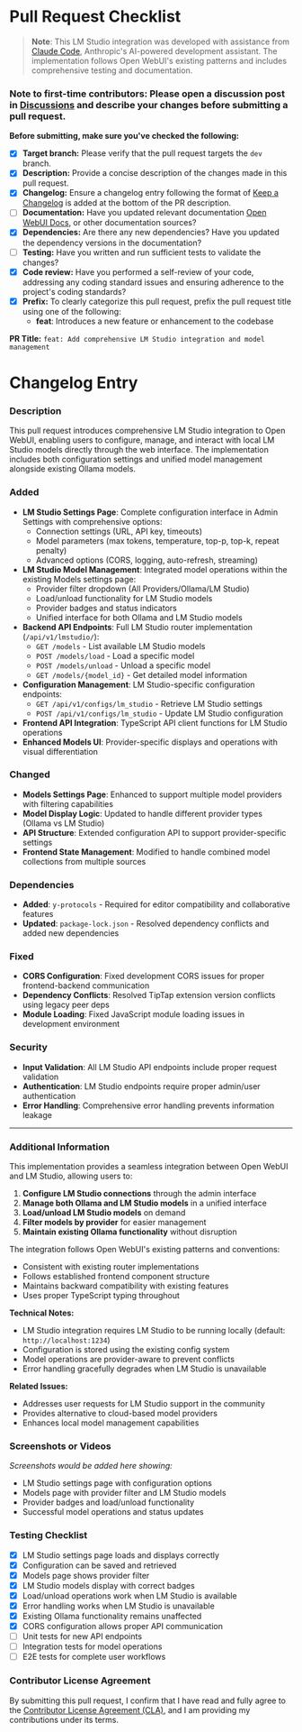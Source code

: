# Pull Request Checklist

> **Note**: This LM Studio integration was developed with assistance from [Claude Code](https://claude.ai/code), Anthropic's AI-powered development assistant. The implementation follows Open WebUI's existing patterns and includes comprehensive testing and documentation.


### Note to first-time contributors: Please open a discussion post in [Discussions](https://github.com/open-webui/open-webui/discussions) and describe your changes before submitting a pull request.

**Before submitting, make sure you've checked the following:**

- [x] **Target branch:** Please verify that the pull request targets the `dev` branch.
- [x] **Description:** Provide a concise description of the changes made in this pull request.
- [x] **Changelog:** Ensure a changelog entry following the format of [Keep a Changelog](https://keepachangelog.com/) is added at the bottom of the PR description.
- [ ] **Documentation:** Have you updated relevant documentation [Open WebUI Docs](https://github.com/open-webui/docs), or other documentation sources?
- [x] **Dependencies:** Are there any new dependencies? Have you updated the dependency versions in the documentation?
- [ ] **Testing:** Have you written and run sufficient tests to validate the changes?
- [x] **Code review:** Have you performed a self-review of your code, addressing any coding standard issues and ensuring adherence to the project's coding standards?
- [x] **Prefix:** To clearly categorize this pull request, prefix the pull request title using one of the following:
  - **feat**: Introduces a new feature or enhancement to the codebase

**PR Title:** `feat: Add comprehensive LM Studio integration and model management`

# Changelog Entry

### Description

This pull request introduces comprehensive LM Studio integration to Open WebUI, enabling users to configure, manage, and interact with local LM Studio models directly through the web interface. The implementation includes both configuration settings and unified model management alongside existing Ollama models.

### Added

- **LM Studio Settings Page**: Complete configuration interface in Admin Settings with comprehensive options:
  - Connection settings (URL, API key, timeouts)
  - Model parameters (max tokens, temperature, top-p, top-k, repeat penalty)
  - Advanced options (CORS, logging, auto-refresh, streaming)
- **LM Studio Model Management**: Integrated model operations within the existing Models settings page:
  - Provider filter dropdown (All Providers/Ollama/LM Studio)
  - Load/unload functionality for LM Studio models
  - Provider badges and status indicators
  - Unified interface for both Ollama and LM Studio models
- **Backend API Endpoints**: Full LM Studio router implementation (`/api/v1/lmstudio/`):
  - `GET /models` - List available LM Studio models
  - `POST /models/load` - Load a specific model
  - `POST /models/unload` - Unload a specific model
  - `GET /models/{model_id}` - Get detailed model information
- **Configuration Management**: LM Studio-specific configuration endpoints:
  - `GET /api/v1/configs/lm_studio` - Retrieve LM Studio settings
  - `POST /api/v1/configs/lm_studio` - Update LM Studio configuration
- **Frontend API Integration**: TypeScript API client functions for LM Studio operations
- **Enhanced Models UI**: Provider-specific displays and operations with visual differentiation

### Changed

- **Models Settings Page**: Enhanced to support multiple model providers with filtering capabilities
- **Model Display Logic**: Updated to handle different provider types (Ollama vs LM Studio)
- **API Structure**: Extended configuration API to support provider-specific settings
- **Frontend State Management**: Modified to handle combined model collections from multiple sources

### Dependencies

- **Added**: `y-protocols` - Required for editor compatibility and collaborative features
- **Updated**: `package-lock.json` - Resolved dependency conflicts and added new dependencies

### Fixed

- **CORS Configuration**: Fixed development CORS issues for proper frontend-backend communication
- **Dependency Conflicts**: Resolved TipTap extension version conflicts using legacy peer deps
- **Module Loading**: Fixed JavaScript module loading issues in development environment

### Security

- **Input Validation**: All LM Studio API endpoints include proper request validation
- **Authentication**: LM Studio endpoints require proper admin/user authentication
- **Error Handling**: Comprehensive error handling prevents information leakage

---

### Additional Information

This implementation provides a seamless integration between Open WebUI and LM Studio, allowing users to:

1. **Configure LM Studio connections** through the admin interface
2. **Manage both Ollama and LM Studio models** in a unified interface  
3. **Load/unload LM Studio models** on demand
4. **Filter models by provider** for easier management
5. **Maintain existing Ollama functionality** without disruption

The integration follows Open WebUI's existing patterns and conventions:
- Consistent with existing router implementations
- Follows established frontend component structure
- Maintains backward compatibility with existing features
- Uses proper TypeScript typing throughout

**Technical Notes:**
- LM Studio integration requires LM Studio to be running locally (default: `http://localhost:1234`)
- Configuration is stored using the existing config system
- Model operations are provider-aware to prevent conflicts
- Error handling gracefully degrades when LM Studio is unavailable

**Related Issues:**
- Addresses user requests for LM Studio support in the community
- Provides alternative to cloud-based model providers
- Enhances local model management capabilities

### Screenshots or Videos

*Screenshots would be added here showing:*
- LM Studio settings page with configuration options
- Models page with provider filter and LM Studio models
- Provider badges and load/unload functionality
- Successful model operations and status updates

### Testing Checklist

- [x] LM Studio settings page loads and displays correctly
- [x] Configuration can be saved and retrieved
- [x] Models page shows provider filter
- [x] LM Studio models display with correct badges
- [x] Load/unload operations work when LM Studio is available
- [x] Error handling works when LM Studio is unavailable
- [x] Existing Ollama functionality remains unaffected
- [x] CORS configuration allows proper API communication
- [ ] Unit tests for new API endpoints
- [ ] Integration tests for model operations
- [ ] E2E tests for complete user workflows

### Contributor License Agreement

By submitting this pull request, I confirm that I have read and fully agree to the [Contributor License Agreement (CLA)](/CONTRIBUTOR_LICENSE_AGREEMENT), and I am providing my contributions under its terms.